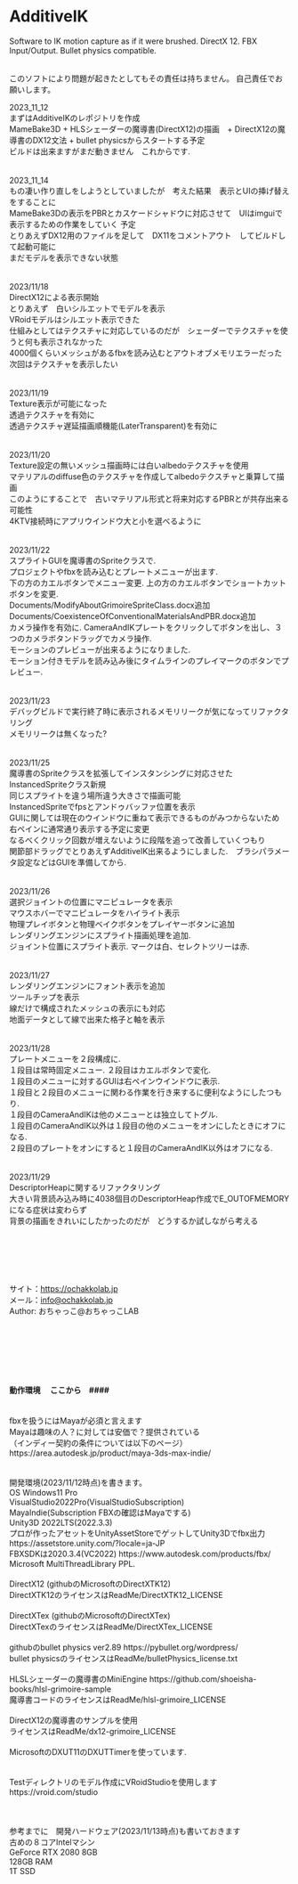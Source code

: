 # AdditiveIK
Software to IK motion capture as if it were brushed.  DirectX 12. FBX Input/Output. Bullet physics compatible.<br><br>

このソフトにより問題が起きたとしてもその責任は持ちません。
自己責任でお願いします。


2023_11_12<br>
まずはAdditiveIKのレポジトリを作成<br>
MameBake3D + HLSシェーダーの魔導書(DirectX12)の描画　+ DirectX12の魔導書のDX12文法 + bullet physicsからスタートする予定<br>
ビルドは出来ますがまだ動きません　これからです.<br>
<br>
<br>
2023_11_14<br>
もの凄い作り直しをしようとしていましたが　考えた結果　表示とUIの挿げ替えをすることに<br>
MameBake3Dの表示をPBRとカスケードシャドウに対応させて　UIはimguiで表示するための作業をしていく 予定<br>
とりあえずDX12用のファイルを足して　DX11をコメントアウト　してビルドして起動可能に<br>
まだモデルを表示できない状態<br>
<br>
<br>
2023/11/18<br>
DirectX12による表示開始<br>
とりあえず　白いシルエットでモデルを表示<br>
VRoidモデルはシルエット表示できた<br>
仕組みとしてはテクスチャに対応しているのだが　シェーダーでテクスチャを使うと何も表示されなかった<br>
4000個くらいメッシュがあるfbxを読み込むとアウトオブメモリエラーだった<br>
次回はテクスチャを表示したい<br>
<br>
<br>
2023/11/19<br>
Texture表示が可能になった<br>
透過テクスチャを有効に<br>
透過テクスチャ遅延描画順機能(LaterTransparent)を有効に<br>
<br>
<br>
2023/11/20<br>
Texture設定の無いメッシュ描画時には白いalbedoテクスチャを使用<br>
マテリアルのdiffuse色のテクスチャを作成してalbedoテクスチャと乗算して描画<br>
このようにすることで　古いマテリアル形式と将来対応するPBRとが共存出来る可能性<br>
4KTV接続時にアプリウインドウ大と小を選べるように<br>
<br>
<br>
2023/11/22<br>
スプライトGUIを魔導書のSpriteクラスで.<br>
プロジェクトやfbxを読み込むとプレートメニューが出ます.<br>
下の方のカエルボタンでメニュー変更. 上の方のカエルボタンでショートカットボタンを変更.<br>
Documents/ModifyAboutGrimoireSpriteClass.docx追加<br>
Documents/CoexistenceOfConventionalMaterialsAndPBR.docx追加<br>
カメラ操作を有効に. CameraAndIKプレートをクリックしてボタンを出し、３つのカメラボタンドラッグでカメラ操作.<br>
モーションのプレビューが出来るようになりました.<br>
モーション付きモデルを読み込み後にタイムラインのプレイマークのボタンでプレビュー.<br>
<br>
<br>
2023/11/23<br>
デバッグビルドで実行終了時に表示されるメモリリークが気になってリファクタリング<br>
メモリリークは無くなった?<br>
<br>
<br>
2023/11/25<br>
魔導書のSpriteクラスを拡張してインスタンシングに対応させたInstancedSpriteクラス新規<br>
同じスプライトを違う場所違う大きさで描画可能<br>
InstancedSpriteでfpsとアンドゥバッファ位置を表示<br>
GUIに関しては現在のウインドウに重ねて表示できるものがみつからないため　右ペインに通常通り表示する予定に変更<br>
なるべくクリック回数が増えないように段階を追って改善していくつもり<br>
関節部ドラッグでとりあえずAdditiveIK出来るようにしました.　ブラシパラメータ設定などはGUIを準備してから.<br>
<br>
<br>
2023/11/26<br>
選択ジョイントの位置にマニピュレータを表示<br>
マウスホバーでマニピュレータをハイライト表示<br>
物理プレイボタンと物理ベイクボタンをプレイヤーボタンに追加<br>
レンダリングエンジンにスプライト描画処理を追加.<br>
ジョイント位置にスプライト表示. マークは白、セレクトツリーは赤.<br>
<br>
<br>
2023/11/27<br>
レンダリングエンジンにフォント表示を追加<br>
ツールチップを表示<br>
線だけで構成されたメッシュの表示にも対応<br>
地面データとして線で出来た格子と軸を表示<br>
<br>
<br>
2023/11/28<br>
プレートメニューを２段構成に.<br>
１段目は常時固定メニュー. ２段目はカエルボタンで変化.<br>
１段目のメニューに対するGUIは右ペインウインドウに表示.<br>
１段目と２段目のメニューに関わる作業を行き来するに便利なようにしたつもり.<br>
１段目のCameraAndIKは他のメニューとは独立してトグル.<br>
１段目のCameraAndIK以外は１段目の他のメニューをオンにしたときにオフになる.<br>
２段目のプレートをオンにすると１段目のCameraAndIK以外はオフになる.<br>
<br>
<br>
2023/11/29<br>
DescriptorHeapに関するリファクタリング<br>
大きい背景読み込み時に4038個目のDescriptorHeap作成でE_OUTOFMEMORYになる症状は変わらず<br>
背景の描画をきれいにしたかったのだが　どうするか試しながら考える<br>
<br>
<br>
<br>
<br>
<br>
<br>
サイト：https://ochakkolab.jp<br>
メール：info@ochakkolab.jp<br>
Author: おちゃっこ@おちゃっこLAB<br>
<br>
<br>
<br>
<br>
<br>
<br>
#### 動作環境 　ここから　####<br>
<br>
fbxを扱うにはMayaが必須と言えます<br>
Mayaは趣味の人？に対しては安価で？提供されている<br>
（インディー契約の条件については以下のページ）<br>
https://area.autodesk.jp/product/maya-3ds-max-indie/<br>
<br>
<br>
開発環境(2023/11/12時点)を書きます。<br>
OS Windows11 Pro<br>
VisualStudio2022Pro(VisualStudioSubscription)<br>
MayaIndie(Subscription FBXの確認はMayaでする)<br>
Unity3D 2022LTS(2022.3.3)<br>
プロが作ったアセットをUnityAssetStoreでゲットしてUnity3Dでfbx出力 https://assetstore.unity.com/?locale=ja-JP <br>
FBXSDKは2020.3.4(VC2022) https://www.autodesk.com/products/fbx/ <br>
Microsoft MultiThreadLibrary PPL.<br>
<br>
DirectX12 (githubのMicrosoftのDirectXTK12)<br>
DirectXTK12のライセンスはReadMe/DirectXTK12_LICENSE<br>
<br>
DirectXTex (githubのMicrosoftのDirectXTex)<br>
DirectXTexのライセンスはReadMe/DirectXTex_LICENSE<br>
<br>
githubのbullet physics ver2.89 https://pybullet.org/wordpress/ <br>
bullet physicsのライセンスはReadMe/bulletPhysics_license.txt<br>
<br>
HLSLシェーダーの魔導書のMiniEngine https://github.com/shoeisha-books/hlsl-grimoire-sample <br>
魔導書コードのライセンスはReadMe/hlsl-grimoire_LICENSE<br>
<br>
DirectX12の魔導書のサンプルを使用<br>
ライセンスはReadMe/dx12-grimoire_LICENSE<br>
<br>
MicrosoftのDXUT11のDXUTTimerを使っています.<br>
<br>
<br>
Testディレクトリのモデル作成にVRoidStudioを使用します<br>
https://vroid.com/studio<br>
<br>
<br>
<br>
参考までに　開発ハードウェア(2023/11/13時点)も書いておきます<br>
古めの８コアIntelマシン<br>
GeForce RTX 2080 8GB<br>
128GB RAM<br>
1T SSD<br>
<br>
<br>
<br>
<br>